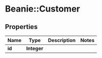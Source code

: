# Beanie::Customer

## Properties
Name | Type | Description | Notes
------------ | ------------- | ------------- | -------------
**id** | **Integer** |  | 


